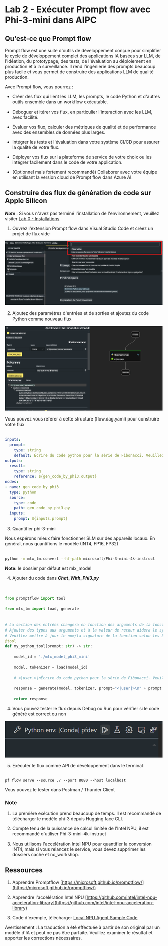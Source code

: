 # **Lab 2 - Exécuter Prompt flow avec Phi-3-mini dans AIPC**

## **Qu'est-ce que Prompt flow**

Prompt flow est une suite d'outils de développement conçue pour simplifier le cycle de développement complet des applications IA basées sur LLM, de l'idéation, du prototypage, des tests, de l'évaluation au déploiement en production et à la surveillance. Il rend l'ingénierie des prompts beaucoup plus facile et vous permet de construire des applications LLM de qualité production.

Avec Prompt flow, vous pourrez :

- Créer des flux qui lient les LLM, les prompts, le code Python et d'autres outils ensemble dans un workflow exécutable.

- Déboguer et itérer vos flux, en particulier l'interaction avec les LLM, avec facilité.

- Évaluer vos flux, calculer des métriques de qualité et de performance avec des ensembles de données plus larges.

- Intégrer les tests et l'évaluation dans votre système CI/CD pour assurer la qualité de votre flux.

- Déployer vos flux sur la plateforme de service de votre choix ou les intégrer facilement dans le code de votre application.

- (Optionnel mais fortement recommandé) Collaborer avec votre équipe en utilisant la version cloud de Prompt flow dans Azure AI.



## **Construire des flux de génération de code sur Apple Silicon**

***Note*** : Si vous n'avez pas terminé l'installation de l'environnement, veuillez visiter [Lab 0 - Installations](./01.Installations.md)

1. Ouvrez l'extension Prompt flow dans Visual Studio Code et créez un projet de flux vide

![create](../../../../../../../translated_images/pf_create.626fd367cf0ac7981e0731fdfc70fa46df0826f9eaf57c22f07908817ede14d3.fr.png)

2. Ajoutez des paramètres d'entrées et de sorties et ajoutez du code Python comme nouveau flux

![flow](../../../../../../../translated_images/pf_flow.f2d64298a737b204ec7b33604538c97d4fffe9e07e74bad1c162e88e026d3dfa.fr.png)


Vous pouvez vous référer à cette structure (flow.dag.yaml) pour construire votre flux

```yaml

inputs:
  prompt:
    type: string
    default: Écrire du code python pour la série de Fibonacci. Veuillez utiliser markdown comme sortie
outputs:
  result:
    type: string
    reference: ${gen_code_by_phi3.output}
nodes:
- name: gen_code_by_phi3
  type: python
  source:
    type: code
    path: gen_code_by_phi3.py
  inputs:
    prompt: ${inputs.prompt}


```

3. Quantifier phi-3-mini

Nous espérons mieux faire fonctionner SLM sur des appareils locaux. En général, nous quantifions le modèle (INT4, FP16, FP32)


```bash

python -m mlx_lm.convert --hf-path microsoft/Phi-3-mini-4k-instruct

```

**Note:** le dossier par défaut est mlx_model 

4. Ajouter du code dans ***Chat_With_Phi3.py***


```python


from promptflow import tool

from mlx_lm import load, generate


# La section des entrées changera en fonction des arguments de la fonction tool, après avoir enregistré le code
# Ajouter des types aux arguments et à la valeur de retour aidera le système à afficher correctement les types
# Veuillez mettre à jour le nom/la signature de la fonction selon les besoins
@tool
def my_python_tool(prompt: str) -> str:

    model_id = './mlx_model_phi3_mini'

    model, tokenizer = load(model_id)

    # <|user|>\nÉcrire du code python pour la série de Fibonacci. Veuillez utiliser markdown comme sortie<|end|>\n<|assistant|>

    response = generate(model, tokenizer, prompt="<|user|>\n" + prompt  + "<|end|>\n<|assistant|>", max_tokens=2048, verbose=True)

    return response


```

4. Vous pouvez tester le flux depuis Debug ou Run pour vérifier si le code généré est correct ou non 

![RUN](../../../../../../../translated_images/pf_run.57c3f9e7e7052ff85850b8f06648c7d5b4d2ac9f4796381fd8d29b1a41e1f705.fr.png)

5. Exécuter le flux comme API de développement dans le terminal

```

pf flow serve --source ./ --port 8080 --host localhost   

```

Vous pouvez le tester dans Postman / Thunder Client


### **Note**

1. La première exécution prend beaucoup de temps. Il est recommandé de télécharger le modèle phi-3 depuis Hugging face CLI.

2. Compte tenu de la puissance de calcul limitée de l'Intel NPU, il est recommandé d'utiliser Phi-3-mini-4k-instruct

3. Nous utilisons l'accélération Intel NPU pour quantifier la conversion INT4, mais si vous relancez le service, vous devez supprimer les dossiers cache et nc_workshop.



## **Ressources**

1. Apprendre Promptflow [https://microsoft.github.io/promptflow/](https://microsoft.github.io/promptflow/)

2. Apprendre l'accélération Intel NPU [https://github.com/intel/intel-npu-acceleration-library](https://github.com/intel/intel-npu-acceleration-library)

3. Code d'exemple, télécharger [Local NPU Agent Sample Code](../../../../../../../code/07.Lab/01/AIPC/local-npu-agent)

Avertissement : La traduction a été effectuée à partir de son original par un modèle d'IA et peut ne pas être parfaite. Veuillez examiner le résultat et apporter les corrections nécessaires.